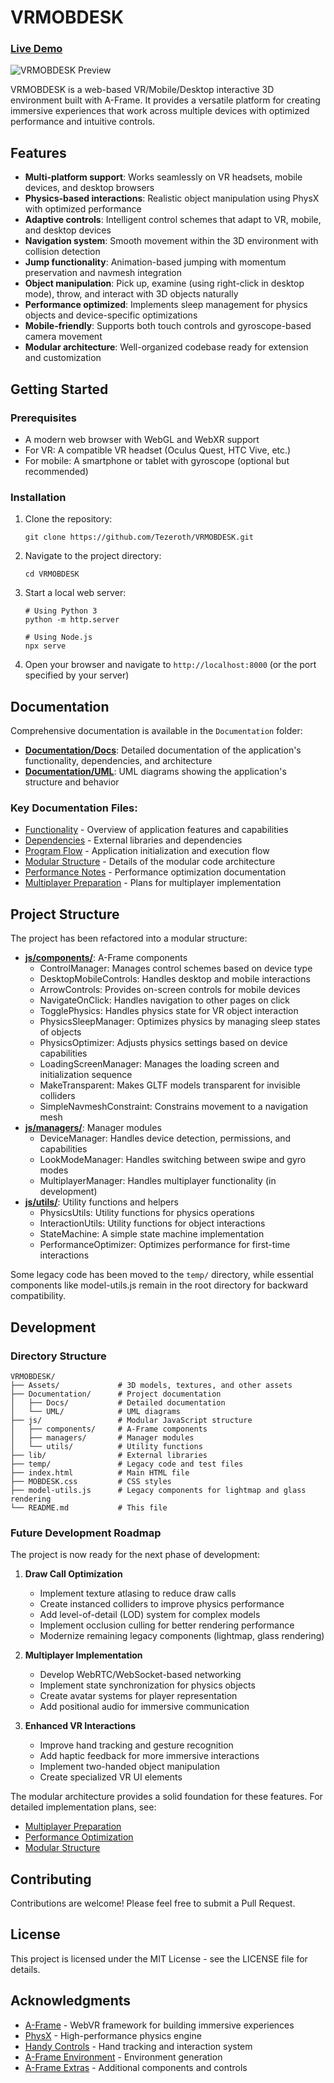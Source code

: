 # VRMOBDESK

### [Live Demo](https://tezeroth.github.io/VRMOBDESK-REFACTOR/)

![VRMOBDESK Preview](https://github.com/user-attachments/assets/a34c4914-99d2-4ed7-b4c5-fd17ac83a68d)

VRMOBDESK is a web-based VR/Mobile/Desktop interactive 3D environment built with A-Frame. It provides a versatile platform for creating immersive experiences that work across multiple devices with optimized performance and intuitive controls.

## Features

- **Multi-platform support**: Works seamlessly on VR headsets, mobile devices, and desktop browsers
- **Physics-based interactions**: Realistic object manipulation using PhysX with optimized performance
- **Adaptive controls**: Intelligent control schemes that adapt to VR, mobile, and desktop devices
- **Navigation system**: Smooth movement within the 3D environment with collision detection
- **Jump functionality**: Animation-based jumping with momentum preservation and navmesh integration
- **Object manipulation**: Pick up, examine (using right-click in desktop mode), throw, and interact with 3D objects naturally
- **Performance optimized**: Implements sleep management for physics objects and device-specific optimizations
- **Mobile-friendly**: Supports both touch controls and gyroscope-based camera movement
- **Modular architecture**: Well-organized codebase ready for extension and customization

## Getting Started

### Prerequisites

- A modern web browser with WebGL and WebXR support
- For VR: A compatible VR headset (Oculus Quest, HTC Vive, etc.)
- For mobile: A smartphone or tablet with gyroscope (optional but recommended)

### Installation

1. Clone the repository:
   ```
   git clone https://github.com/Tezeroth/VRMOBDESK.git
   ```

2. Navigate to the project directory:
   ```
   cd VRMOBDESK
   ```

3. Start a local web server:
   ```
   # Using Python 3
   python -m http.server

   # Using Node.js
   npx serve
   ```

4. Open your browser and navigate to `http://localhost:8000` (or the port specified by your server)

## Documentation

Comprehensive documentation is available in the `Documentation` folder:

- **[Documentation/Docs](./Documentation/Docs)**: Detailed documentation of the application's functionality, dependencies, and architecture
- **[Documentation/UML](./Documentation/UML)**: UML diagrams showing the application's structure and behavior

### Key Documentation Files:

- [Functionality](./Documentation/Docs/Functionality.md) - Overview of application features and capabilities
- [Dependencies](./Documentation/Docs/Dependencies.md) - External libraries and dependencies
- [Program Flow](./Documentation/Docs/ProgramFlow.md) - Application initialization and execution flow
- [Modular Structure](./Documentation/Docs/ModularStructure.md) - Details of the modular code architecture
- [Performance Notes](./Documentation/Docs/PerformanceNotes.md) - Performance optimization documentation
- [Multiplayer Preparation](./Documentation/Docs/MultiplayerPreparation.md) - Plans for multiplayer implementation

## Project Structure

The project has been refactored into a modular structure:

- **[js/components/](./js/components)**: A-Frame components
  - ControlManager: Manages control schemes based on device type
  - DesktopMobileControls: Handles desktop and mobile interactions
  - ArrowControls: Provides on-screen controls for mobile devices
  - NavigateOnClick: Handles navigation to other pages on click
  - TogglePhysics: Handles physics state for VR object interaction
  - PhysicsSleepManager: Optimizes physics by managing sleep states of objects
  - PhysicsOptimizer: Adjusts physics settings based on device capabilities
  - LoadingScreenManager: Manages the loading screen and initialization sequence
  - MakeTransparent: Makes GLTF models transparent for invisible colliders
  - SimpleNavmeshConstraint: Constrains movement to a navigation mesh
- **[js/managers/](./js/managers)**: Manager modules
  - DeviceManager: Handles device detection, permissions, and capabilities
  - LookModeManager: Handles switching between swipe and gyro modes
  - MultiplayerManager: Handles multiplayer functionality (in development)
- **[js/utils/](./js/utils)**: Utility functions and helpers
  - PhysicsUtils: Utility functions for physics operations
  - InteractionUtils: Utility functions for object interactions
  - StateMachine: A simple state machine implementation
  - PerformanceOptimizer: Optimizes performance for first-time interactions

Some legacy code has been moved to the `temp/` directory, while essential components like model-utils.js remain in the root directory for backward compatibility.

## Development

### Directory Structure

```
VRMOBDESK/
├── Assets/             # 3D models, textures, and other assets
├── Documentation/      # Project documentation
│   ├── Docs/           # Detailed documentation
│   └── UML/            # UML diagrams
├── js/                 # Modular JavaScript structure
│   ├── components/     # A-Frame components
│   ├── managers/       # Manager modules
│   └── utils/          # Utility functions
├── lib/                # External libraries
├── temp/               # Legacy code and test files
├── index.html          # Main HTML file
├── MOBDESK.css         # CSS styles
├── model-utils.js      # Legacy components for lightmap and glass rendering
└── README.md           # This file
```

### Future Development Roadmap

The project is now ready for the next phase of development:

1. **Draw Call Optimization**
   - Implement texture atlasing to reduce draw calls
   - Create instanced colliders to improve physics performance
   - Add level-of-detail (LOD) system for complex models
   - Implement occlusion culling for better rendering performance
   - Modernize remaining legacy components (lightmap, glass rendering)

2. **Multiplayer Implementation**
   - Develop WebRTC/WebSocket-based networking
   - Implement state synchronization for physics objects
   - Create avatar systems for player representation
   - Add positional audio for immersive communication

3. **Enhanced VR Interactions**
   - Improve hand tracking and gesture recognition
   - Add haptic feedback for more immersive interactions
   - Implement two-handed object manipulation
   - Create specialized VR UI elements

The modular architecture provides a solid foundation for these features. For detailed implementation plans, see:
- [Multiplayer Preparation](./Documentation/Docs/MultiplayerPreparation.md)
- [Performance Optimization](./Documentation/Docs/PerformanceNotes.md)
- [Modular Structure](./Documentation/Docs/ModularStructure.md)

## Contributing

Contributions are welcome! Please feel free to submit a Pull Request.

## License

This project is licensed under the MIT License - see the LICENSE file for details.

## Acknowledgments

- [A-Frame](https://aframe.io/) - WebVR framework for building immersive experiences
- [PhysX](https://github.com/c-frame/physx) - High-performance physics engine
- [Handy Controls](https://github.com/c-frame/handy-work) - Hand tracking and interaction system
- [A-Frame Environment](https://github.com/supermedium/aframe-environment-component) - Environment generation
- [A-Frame Extras](https://github.com/c-frame/aframe-extras) - Additional components and controls
